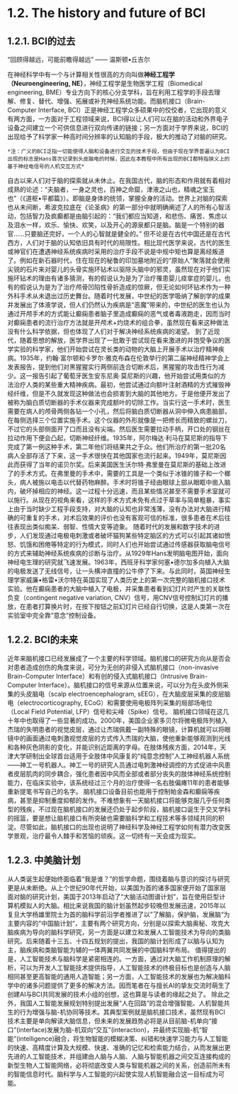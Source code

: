# 1.2. The history and future of BCI
## 1.2.1. BCI的过去

“回顾得越远，可能前瞻得越远” —— 温斯顿•丘吉尔

在神经科学中有一个与计算相关性很高的方向叫做**神经工程学（Neuroengineering, NE）**，神经工程学是生物医学工程（Biomedical engineering, BME）专业方向下的核心分支学科，旨在利用工程学的手段去理解、修复、替代、增强、拓展或补充神经系统功能。而脑机接口（Brain-Computer Interface, BCI）正是神经工程学众多硕果中的佼佼者，它出现的意义有两方面，一方面对于工程领域来说，BCI得以让人们可以在脑的活动和外界电子设备之间建立一个可供信息进行双向传递的链接；另一方面对于学界来说，BCI的出现给予了科学家一种高时间分辨率的认知脑的手段，极大的推动了对脑的研究。

```ad-tip
*注：广义的BCI泛指一切能使得人脑和设备进行交互的技术手段，但由于现在学界普遍认为BCI出现的标志是Hans首次记录到头皮脑电的时候，因此在本教程中所有出现的BCI都特指狭义上的基于神经电信号的人机交互方式*
```

自古以来人们对于脑的探索就从未休止。在我国古代，脑的形态和作用就有着相对成熟的论述：“夫脑者，一身之灵也，百神之命窟，津液之山也，精魂之宝玉也”（《道枢•平都篇》）。即脑是身体的统领，掌握全身的活动。世界上对脑的探索也从未间断，希波克拉底在《论圣病》的第一部分中就明确阐述了人的所有心智活动，包括智力及疯癫都是由脑引起的：“我们都应当知道，和悲伤、痛苦、焦虑以及泪水一样，欢乐、愉快、欢笑，以及开心的源泉都只是脑。脑是一个特别的器官……只要脑还完好，一个人的心智就是健全的。”
但不论是在古代中国还是在古代西方，人们对于脑的认知依旧具有时代的局限性。相比现代医学来说，古代的医生或神官们在遭遇神经系统疾病时采用的治疗手段不说是中规中矩也算是离经叛道了。例如在新石器时代，住在现在的秘鲁的印加墓地附近的“原始人”聚落就会使用尖锐的石片来对婴儿的头骨实施环钻术以驱除头脑中的邪灵，虽然现在对于他们实施环钻术的理由有诸多猜测，有的假说认为是为了治疗罹患婴儿痉挛症的婴儿，也有的假说认为是为了治疗颅骨凹陷性骨折造成的惊厥，但无论如何环钻术作为一种外科手术从未退出过历史舞台。随着时代发展，中世纪的医学吸纳了解剖学的成果并发展出了体液学说，但人们仍然认为疾病是“恶魔”带来的，中世纪的医生也认为通过开颅手术的方式能让癫痫患者脑子里造成癫痫的恶气或者毒液跑走，因而当时对癫痫患者的流行治疗方法就是开颅术+灼烧术的组合拳，虽然现在看来这种做法没有什么科学依据，但也体现了人们对于解决神经系统疾病的渴望。
到了近现代，随着思想的解放，医学界出现了一批敢于尝试现在看来激进的并饱受争议的医学实验的科学家，他们开始尝试在灵长类的动物的大脑上开展手术以治疗精神疾病。1935年，约翰·富尔顿和卡罗尔·雅克布森在伦敦举行的第二届神经精神学会上发表报告，提到他们对黑猩猩实行两侧前连合切断术后，黑猩猩的攻击性行为减少。这一报告引起了葡萄牙医生安东尼奥·莫尼斯的兴趣，他开始尝试用类似的方法治疗人类的某些重大精神疾病。最初，他尝试通过向额叶注射酒精的方式摧毁神经纤维，但是不久就发现这种做法也会损害到大脑的其他地方。于是他便开发出了被称为脑白质切断器的手术仪器来完成额叶的切除工作。当实行这一手术时，医生需要在病人的颅骨两侧各钻一个小孔，然后将脑白质切断器从洞中伸入病患脑部，在每侧选择三个位置实施手术。这个仪器的外形就像是一把修长而精致的螺丝刀，不过它的头部侧面开了口而且没有尖端。然后医生需要拉动手柄，开口处的钢丝在拉动作用下便会凸起，切断神经纤维。1935年，阿尔梅达·利马在莫尼斯的指导下完成了第一例这种手术，第二年他们将结果共之于众。他们所治疗的第一批20名病人全部存活了下来，这一手术很快在其他国家也流行起来。1949年，莫尼斯因此而获得了当年的诺贝尔奖。后来美国医生沃尔特·弗里曼在莫尼斯的基础上改进了的手术方式。在弗里曼的手术中，需要的工具是一个类似于冰锥的锥子和一个榔头，病人被施以电击以代替药物麻醉。手术时将锥子经由眼球上部从眼眶中凿入脑内，破坏掉相应的神经。这一过程十分迅速，而且某些情况甚至不需要手术室就可以施行。从现在的视角来看，这样的手术方式未免有点过于草率与简单粗暴，事实上由于当时缺少工程手段支持，对大脑的认知也非常浅薄，没有办法对大脑进行精确的可重复的手术，对术后效果的评价也没有客观可信的标准，很多患者在术后往往表现出类似痴呆、弱智、性情大变等迹象。
随着时代的发展和数字技术的进步，人们发现通过电极电刺激或者破坏猫狗某些特定脑区的方式可以引起其诸如愤怒、饥饿和困倦等特定的行为模式，同时人们也开始尝试通过传感器获取脑电信号的方式来辅助神经系统疾病的诊断与治疗。从1929年Hans发明脑电图开始，面向神经电生理的研究就飞速发展。1963年，西班牙科学家何塞•德尔加多向植入大脑的电极发送了无线信号，让一头横冲直撞的公牛停了下来。与此同时，英国神经生理学家威廉•格雷•沃尔特在英国实现了人类历史上的第一次完整的脑机接口技术实验。他在癫痫患者的大脑中植入了电极，并采集患者看到幻灯片时产生的关联性负变（contingent negative variation, CNV）信号，用CNV信号控制幻灯片的播放，在患者打算换片时，在按下按钮之前幻灯片已经自行切换，这是人类第一次在实验室中完全靠“意念”控制设备。
## 1.2.2. BCI的未来
近年来脑机接口已经发展成了一个主要的科学领域。脑机接口的研究方向从是否会对患者造成创伤的角度来说，可分为无创的非侵入式脑机接口（non-invasive Brain-Computer Interface）和有创的侵入式脑机接口（Intrusive Brain-Computer Interface）。脑机接口的信号来源从位置来说，可以分为在头皮外侧采集的头皮脑电（scalp electroencephalogram, sEEG），在大脑皮层采集的皮层脑电（electrocorticography, ECoG）和需要使用电极阵列采集的局部场电位（Local Field Potential, LFP）信号和尖峰（Spike）信号。
脑机接口领域在这几十年中也取得了一些显著的成功。2000年，美国企业家多贝尔将微电极阵列植入杰瑞的失明患者的视觉皮层，通过让杰瑞佩戴一副特殊的眼镜，计算机就可以将眼镜中的画面通过电刺激视觉皮层的方式传入杰瑞的大脑，使他重新能够观测到光线和各种灰色阴影的变化，并能识别近距离的字母。在肢体残疾方面，2014年，天津大学研制出全球首台适用于全肢体中风康复的“纯意念控制”人工神经机器人系统——神工一号机器人。神工一号的研究人员通过电刺激神经调控的方式促进中风患者皮层肌肉的同步耦合，强化患者因中风而全部或者部分丧失的肢体神经系统控制能力，在临床实验中，该系统经过三个月的治疗使得一名右肢偏瘫11年的患者能够重新提笔书写自己的名字。
脑机接口设备目前也能用于控制帕金森和癫痫等疾病，甚至是抑制重度抑郁的发作。不难想象有一天脑机接口将能够克服几乎任何类型的残疾，不过现在脑机接口的发展还仍处于起步阶段，脑机接口诞生于交叉学科的摇篮，要是想让脑机接口有所突破也需要脑科学和工程技术等多领域共同的积淀。尽管如此，脑机接口的出现也说明了神经科学及神经工程学如何有潜力改变医学景观，治疗最令人棘手和苦恼的顽疾。这一切终有一天会成为现实。
## 1.2.3. 中美脑计划
从人类诞生起便始终面临着“我是谁？”的哲学命题，围绕着脑与意识的探讨与研究更是从未断绝。从上个世纪90年代开始，以美国为首的诸多国家便开始了国家层面对脑的研究计划，美国于2013年启动了“大脑活动图谱计划”，旨在使用巨型计算机模拟人的大脑。相比来说我国的脑计划虽然起步较晚但发展迅速，2015年以复旦大学杨雄里院士为首的脑科学前沿学者推进了以”了解脑，保护脑，发展脑“为主要内容的”中国脑计划“，主要有两个研究方向，分别是以探索大脑奥秘、攻克大脑疾病为导向的脑科学研究，另一方面是以建立和发展人工智能技术为导向的类脑研究。后来随着十三五、十四五规划的提出，我国的脑计划形成了以脑与认知为主，脑疾病和类脑智能为辅的一体两翼共同发展的中国脑科学布局。
值得提出的是，人工智能技术与脑科学是紧密相连的。一方面，通过对大脑工作机制原理的解析，可以为开发人工智能技术提供指导，人工智能技术的终极目标也是创造与人脑相同甚至更高智能的通用人造智能；另一方面，人工智能技术的发展也为解决脑科学中的诸多问题提供了更多的解决方法。因而笔者在与擅长AI的挚友交流时萌生了创建AI与BCI共同发展的技术小组的创想，这也算是与读者的缘起之处了。
除此之外，我国人工智能发展规划特别提出发展“人在回路”的混合增强智能、人机智能共生的行为增强与脑-机协同等技术。其典型案例就是脑机接口技术，虽然现有BCI技术主要是单向解读大脑信息，但未来的发展趋势必将是从目前脑-机单向“接口”(interface)发展为脑-机双向“交互”(interaction)，并最终实现脑-机“智能”(intelligence)融合，将生物智能的模糊决策、纠错和快速学习能力与人工智能的快速、高精度计算及大规模、快速、准确的记忆和检索能力结合，从而发展出更先进的人工智能技术，并组建由人脑与人脑、人脑与智能机器之间交互连接构成的新型生物人工智能网络，必将彻底改变人类与智能机器之间的关系，创造前所未有的智能信息时代。脑科学与人工智能的兴起使实现人机智能融合这一目标成为可能。
